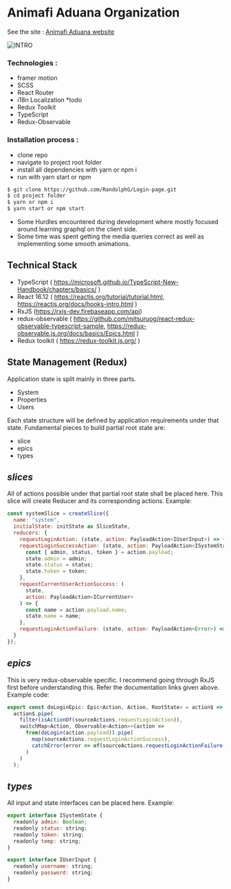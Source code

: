 # Animafi Aduana Organization

See the site :  [Animafi Aduana website](https://animafiaduanaorg.herokuapp.com/)


![INTRO](assets/_preview.gif)

### Technologies :
- framer motion
- SCSS 
- React Router
- i18n Localization *todo
- Redux Toolkit
- TypeScript  
- Redux-Observable

### Installation process :
- clone repo
- navigate to project root folder
- install all dependencies with yarn or npm i
- run with yarn start or npm


```bash
$ git clone https://github.com/RandolphG/Login-page.git
$ cd project folder
$ yarn or npm i
$ yarn start or npm start
```

- Some Hurdles encountered during development where mostly focused around learning graphql on the client side.
- Some time was spent getting the media queries correct as well as implementing some smooth animations.

## Technical Stack
- TypeScript ( https://microsoft.github.io/TypeScript-New-Handbook/chapters/basics/ )
- React 16.12 ( https://reactjs.org/tutorial/tutorial.html, https://reactjs.org/docs/hooks-intro.html )
- RxJS (https://rxjs-dev.firebaseapp.com/api)
- redux-observable ( https://github.com/mitsuruog/react-redux-observable-typescript-sample, https://redux-observable.js.org/docs/basics/Epics.html )
- Redux toolkit ( https://redux-toolkit.js.org/ )

## State Management (Redux)
Application state is split mainly in three parts.
- System
- Properties
- Users
  
Each state structure will be defined by application requirements under that state.
Fundamental pieces to build partial root state are:

- slice
- epics
- types

## *slices*
All of actions possible under that partial root state shall be placed here. This slice will create Reducer and its corresponding actions. Example:

```javascript
const systemSlice = createSlice({
  name: "system",
  initialState: initState as SliceState,
  reducers: {
    requestLoginAction: (state, action: PayloadAction<IUserInput>) => {},
    requestLoginSuccessAction: (state, action: PayloadAction<ISystemState>) => {
      const { admin, status, token } = action.payload;
      state.admin = admin;
      state.status = status;
      state.token = token;
    },
    requestCurrentUserActionSuccess: (
      state,
      action: PayloadAction<ICurrentUser>
    ) => {
      const name = action.payload.name;
      state.name = name;
    },
    requestLoginActionFailure: (state, action: PayloadAction<Error>) => {}
  }
});
```
## *epics*
This is very redux-observable specific. I recommend going through RxJS first before understanding this. Refer the documentation links given above. Example code:
```javascript
export const doLoginEpic: Epic<Action, Action, RootState> = action$ =>
  action$.pipe(
    filter(isActionOf(sourceActions.requestLoginAction)),
    switchMap<Action, Observable<Action>>(action =>
      from(doLogin(action.payload)).pipe(
        map(sourceActions.requestLoginActionSuccess),
        catchError(error => of(sourceActions.requestLoginActionFailure(error)))
      )
    )
  );
```
## *types*
All input and state interfaces can be placed here. Example:
```javascript
export interface ISystemState {
  readonly admin: Boolean;
  readonly status: string;
  readonly token: string;
  readonly temp: string;
}

export interface IUserInput {
  readonly username: string;
  readonly password: string;
}
```


